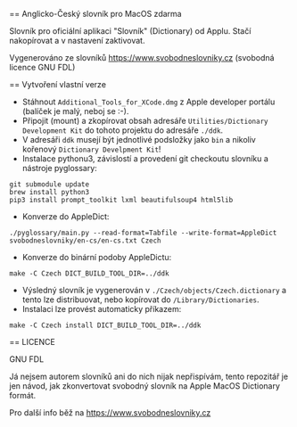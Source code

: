 == Anglicko-Český slovník pro MacOS zdarma

Slovník pro oficiální aplikaci "Slovník" (Dictionary) od Applu. Stačí nakopírovat a v nastavení zaktivovat.

Vygenerováno ze slovníků https://www.svobodneslovniky.cz (svobodná licence GNU FDL)

== Vytvoření vlastní verze

* Stáhnout `Additional_Tools_for_XCode.dmg` z Apple developer portálu (balíček je malý, neboj se :-).
* Připojit (mount) a zkopírovat obsah adresáře `Utilities/Dictionary Development Kit` do tohoto projektu do adresáře `./ddk`.
* V adresáři `ddk` musejí být jednotlivé podsložky jako `bin` a nikoliv kořenový `Dictionary Develpment Kit`!
* Instalace pythonu3, závislostí a provedení git checkoutu slovníku a nástroje pyglossary:

```
git submodule update
brew install python3
pip3 install prompt_toolkit lxml beautifulsoup4 html5lib
```

* Konverze do AppleDict:

```
./pyglossary/main.py --read-format=Tabfile --write-format=AppleDict svobodneslovniky/en-cs/en-cs.txt Czech
```

* Konverze do binární podoby AppleDictu:

```
make -C Czech DICT_BUILD_TOOL_DIR=../ddk
```

* Výsledný slovník je vygenerován v `./Czech/objects/Czech.dictionary` a tento lze distribuovat, nebo kopírovat do `/Library/Dictionaries`.
* Instalaci lze provést automaticky příkazem:

```
make -C Czech install DICT_BUILD_TOOL_DIR=../ddk
```

== LICENCE

GNU FDL

Já nejsem autorem slovníků ani do nich nijak nepřispívám, tento repozitář je jen návod, jak zkonvertovat svobodný slovník na Apple MacOS Dictionary formát.

Pro další info běž na https://www.svobodneslovniky.cz
